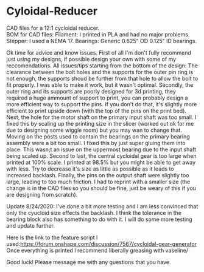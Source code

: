 # Cyloidal-Reducer

CAD files for a 12:1 cycloidal reducer.           
BOM for CAD files:
Filament: I printed in PLA and had no major problems.
Stepper: I used a NEMA 17.
Bearings: Generic 0.625" OD 0.125" ID bearings.

Ok time for advice and know issues. First of all I'm don't fully recommend just using my designs, if possible design your own with some of my reccomendations.
All issues/tips starting from the bottom of the design:
The clearance between the bolt holes and the supports for the outer pin ring is not enough, the supports shoud be further from that hole to allow the bolt to fit properly. I was able to make it work, but it wasn't optimal.
Secondly, the outer ring and its supports are poorly designed for 3d printing, they required a huge ammount of support to print, you can probably design a more efficient way to support the pins. If you don't do that, it's slightly more efficient to print upside down (with the top of the pins on the print bed).
Next, the hole for the motor shaft on the primary input shaft was too small. I fixed this by scaling up the printing size in the slicer (worked out ok for me due to designing some wiggle room) but you may wan to change that.
Moving on the posts used to contain the bearings on the primary bearing assembly were a bit too small. I fixed this by just super gluing them into place. This wasn;t an issue on the uppermost bearing due to the input shaft being scaled up.
Second to last, the central cycloidal gear is too large when printed at 100% scale. I printed at 98.5% but you might be able to get away with less. Try to decrease it's size as little as possible as it leads to increased backlash.
Finally, the pins on the output shaft were slightly too large, leading to too much friction. I had to reprint with a smaller size (the change is in the CAD files so you should be fine, just be weary of this if you are designing from scratch).

Update 8/24/2020: I've done a bit more testing and I am less convinced that only the cyucloid size effects the backlash. I think the tolerance in the bearing block also has something to do with it. I will do some more testing and update further. 

Here is the link to the feature script I used:https://forum.onshape.com/discussion/7567/cycloidal-gear-generator
Once everything is printed I recommend liberally greasing with vaseline/

Good luck! Please message me with any questions that you have. 
